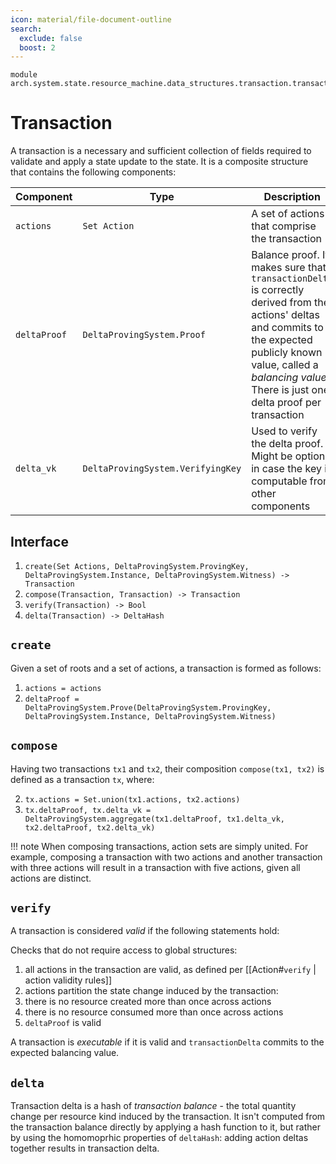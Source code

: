 ```yaml
---
icon: material/file-document-outline
search:
  exclude: false
  boost: 2
---
```


```juvix
module arch.system.state.resource_machine.data_structures.transaction.transaction;
```

# Transaction

A transaction is a necessary and sufficient collection of fields required to validate and apply a state update to the state.
It is a composite structure that contains the following components:

|Component|Type|Description|
|-|-|-|
|`actions`|`Set Action`|A set of actions that comprise the transaction|
|`deltaProof`|`DeltaProvingSystem.Proof`|Balance proof. It makes sure that `transactionDelta` is correctly derived from the actions' deltas and commits to the expected publicly known value, called a _balancing value_. There is just one delta proof per transaction|
|`delta_vk`| `DeltaProvingSystem.VerifyingKey`|Used to verify the delta proof. Might be optional in case the key is computable from other components|

## Interface

1. `create(Set Actions, DeltaProvingSystem.ProvingKey, DeltaProvingSystem.Instance, DeltaProvingSystem.Witness) -> Transaction`
2. `compose(Transaction, Transaction) -> Transaction`
3. `verify(Transaction) -> Bool`
4. `delta(Transaction) -> DeltaHash`

## `create`
Given a set of roots and a set of actions, a transaction is formed as follows:

1. `actions = actions`
2. `deltaProof = DeltaProvingSystem.Prove(DeltaProvingSystem.ProvingKey, DeltaProvingSystem.Instance, DeltaProvingSystem.Witness)`

## `compose`

Having two transactions `tx1` and `tx2`, their composition `compose(tx1, tx2)` is defined as a transaction `tx`, where:

2. `tx.actions = Set.union(tx1.actions, tx2.actions)`
3. `tx.deltaProof, tx.delta_vk = DeltaProvingSystem.aggregate(tx1.deltaProof, tx1.delta_vk, tx2.deltaProof, tx2.delta_vk)`

!!! note
    When composing transactions, action sets are simply united. For example, composing a transaction with two actions and another transaction with three actions will result in a transaction with five actions, given all actions are distinct.

## `verify`

A transaction is considered _valid_ if the following statements hold:

Checks that do not require access to global structures:

1. all actions in the transaction are valid, as defined per [[Action#`verify` | action validity rules]]
1. actions partition the state change induced by the transaction:
  1. there is no resource created more than once across actions
  2. there is no resource consumed more than once across actions
3. `deltaProof` is valid

A transaction is *executable* if it is valid and `transactionDelta` commits to the expected balancing value.

## `delta`

Transaction delta is a hash of _transaction balance_ - the total quantity change per resource kind induced by the transaction. It isn't computed from the transaction balance directly by applying a hash function to it, but rather by using the homomoprhic properties of `deltaHash`: adding action deltas together results in transaction delta.